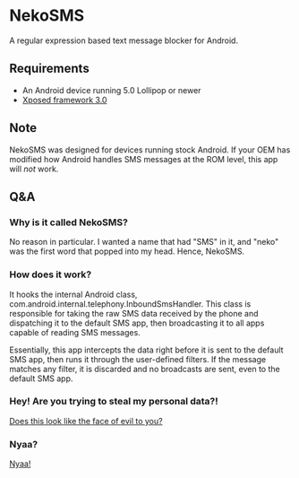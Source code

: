 # NekoSMS

A regular expression based text message blocker for Android.

## Requirements

- An Android device running 5.0 Lollipop or newer
- [Xposed framework 3.0](http://forum.xda-developers.com/showthread.php?t=3034811)

## Note

NekoSMS was designed for devices running stock Android. If your OEM has modified 
how Android handles SMS messages at the ROM level, this app will *not* work.

## Q&A

### Why is it called NekoSMS?

No reason in particular. I wanted a name that had "SMS" in it, and "neko" was the 
first word that popped into my head. Hence, NekoSMS.

### How does it work?

It hooks the internal Android class, com.android.internal.telephony.InboundSmsHandler. 
This class is responsible for taking the raw SMS data received by the phone and 
dispatching it to the default SMS app, then broadcasting it to all apps capable of 
reading SMS messages.

Essentially, this app intercepts the data right before it is sent to the default 
SMS app, then runs it through the user-defined filters. If the message matches 
any filter, it is discarded and no broadcasts are sent, even to the default SMS app.

### Hey! Are you trying to steal my personal data?!

[Does this look like the face of evil to you?](http://i.imgur.com/rOYrxsN.gif)

### Nyaa?

[Nyaa!](http://i.imgur.com/EUkvvOl.jpg)